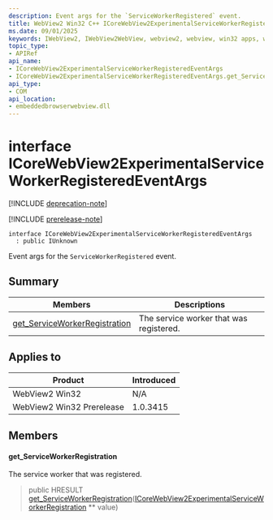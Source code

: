 ```yaml
---
description: Event args for the `ServiceWorkerRegistered` event.
title: WebView2 Win32 C++ ICoreWebView2ExperimentalServiceWorkerRegisteredEventArgs
ms.date: 09/01/2025
keywords: IWebView2, IWebView2WebView, webview2, webview, win32 apps, win32, edge, ICoreWebView2, ICoreWebView2Controller, browser control, edge html, ICoreWebView2ExperimentalServiceWorkerRegisteredEventArgs
topic_type: 
- APIRef
api_name:
- ICoreWebView2ExperimentalServiceWorkerRegisteredEventArgs
- ICoreWebView2ExperimentalServiceWorkerRegisteredEventArgs.get_ServiceWorkerRegistration
api_type:
- COM
api_location:
- embeddedbrowserwebview.dll
---
```


# interface ICoreWebView2ExperimentalServiceWorkerRegisteredEventArgs

[!INCLUDE [deprecation-note](../includes/deprecation-note.md)]

[!INCLUDE [prerelease-note](../includes/prerelease-note.md)]

```
interface ICoreWebView2ExperimentalServiceWorkerRegisteredEventArgs
  : public IUnknown
```

Event args for the `ServiceWorkerRegistered` event.

## Summary

 Members                        | Descriptions
--------------------------------|---------------------------------------------
[get_ServiceWorkerRegistration](#get_serviceworkerregistration) | The service worker that was registered.

## Applies to

Product                         | Introduced
--------------------------------|---------------------------------------------
WebView2 Win32            |    N/A
WebView2 Win32 Prerelease |    1.0.3415

## Members

#### get_ServiceWorkerRegistration

The service worker that was registered.

> public HRESULT [get_ServiceWorkerRegistration](#get_serviceworkerregistration)([ICoreWebView2ExperimentalServiceWorkerRegistration](icorewebview2experimentalserviceworkerregistration.md#icorewebview2experimentalserviceworkerregistration) ** value)

